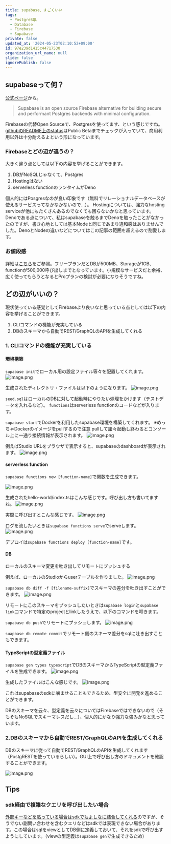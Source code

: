 ```yaml
---
title: supabase、すごくいい
tags:
  - PostgreSQL
  - Database
  - Firebase
  - Supabase
private: false
updated_at: '2024-05-23T02:10:52+09:00'
id: 97e239d1415c44717530
organization_url_name: null
slide: false
ignorePublish: false
---
```

## supabaseって何？
[公式ページ](https://supabase.com/)から。

> Supabase is an open source Firebase alternative for building secure and performant Postgres backends with minimal configuration.

Firebaseの代替Open Sourceで、Postgresを使ってます、という感じですね。
[githubのREADME上のstatus](https://github.com/supabase/supabase#status)はPublic Betaまでチェックが入っていて、商用利用以外は十分耐えるよという形になっています。

### Firebaseとどの辺が違うの？
大きく違う点としては以下の内容を挙げることができます。

1. DBがNoSQLじゃなくて、Postgres
1. Hostingはない
1. serverless functionのランタイムがDeno

個人的にはPosgresなのが良い印象です（無料でリレーショナルデータベースが使えるサービスってなかなかないので...）。
Hostingについては、強力なhosting serviceが他にもたくさんあるのでなくても困らないかなと思っています。
Denoである点について、私はsupabaseを触るまでDenoを触ったことがなかったのですが、書き心地としては基本Nodeと同じであまり違和感はありませんでした。DenoとNodeの違いなどについてはこの記事の範囲を超えるので割愛します。

### お値段感

詳細は[こちら](
https://supabase.com/pricing)をご参照。フリープランだとDBが500MB、Storageが1GB、functionが500,000呼び出しまでとなっています。小規模なサービスだと余裕、広く使ってもらうとなるとProプランの検討が必要になりそうですね。

## どの辺がいいの？

現状使っている感覚としてFirebaseより良いなと思っている点としては以下の内容を挙げることができます。

1. CLIコマンドの機能が充実している
1. DBのスキーマから自動でREST/GraphQLのAPIを生成してくれる

### 1. CLIコマンドの機能が充実している

#### 環境構築
`supabase init`でローカル用の設定ファイル等々を配置してくれます。
![image.png](https://qiita-image-store.s3.ap-northeast-1.amazonaws.com/0/619165/41a45f44-ef6b-5235-229a-4f13cb0cc939.png)

生成されたディレクトリ・ファイルは以下のようになります。
![image.png](https://qiita-image-store.s3.ap-northeast-1.amazonaws.com/0/619165/a514632e-52d9-b83b-e6b2-07897c8a8ac3.png)

`seed.sql`はローカルのDBに対して起動時にやりたい処理をかけます（テストデータを入れるなど）。
`functions`はserverless functionのコードなどが入ります。

`supabase start`でDockerを利用したsupabase環境を構築してくれます。
※めっちゃDockerのイメージをpullするので注意
pullして諸々起動し終わるとコンソール上に一通り接続情報が表示されます。
![image.png](https://qiita-image-store.s3.ap-northeast-1.amazonaws.com/0/619165/19c80cb7-3d40-19e6-3934-e340cf7c7461.png)

例えばStudio URLをブラウザで表示すると、supabaseのdashboardが表示されます。
![image.png](https://qiita-image-store.s3.ap-northeast-1.amazonaws.com/0/619165/b3afe19a-128f-c004-d237-b6cdebee620c.png)

#### serverless function

`supabase functions new [function-name]`で関数を生成できます。

![image.png](https://qiita-image-store.s3.ap-northeast-1.amazonaws.com/0/619165/ad6638c4-8bdf-c232-bcdc-c70776e3fd51.png)

生成されたhello-world/index.tsはこんな感じです。呼び出し方も書いてますね。
![image.png](https://qiita-image-store.s3.ap-northeast-1.amazonaws.com/0/619165/112c64a6-c945-f471-2bbb-a70cca673817.png)

実際に呼び出すとこんな感じです。
![image.png](https://qiita-image-store.s3.ap-northeast-1.amazonaws.com/0/619165/2eadfbc2-f0f9-e9a3-4b00-3195f3d28154.png)

ログを流したいときは`supabase functions serve`でserveします。
![image.png](https://qiita-image-store.s3.ap-northeast-1.amazonaws.com/0/619165/4475b51f-f138-b852-c737-5380b7f50889.png)

デプロイは`supabase functions deploy [function-name]`です。

#### DB

ローカルのスキーマ変更を吐き出してリモートにプッシュする

例えば、ローカルのStudioからuserテーブルを作りました。
![image.png](https://qiita-image-store.s3.ap-northeast-1.amazonaws.com/0/619165/a7fcc2ce-bd7a-9ec8-f69a-9bcfd6df50fc.png)

`supabase db diff -f [filename-suffix]`でスキーマの差分を吐き出すことができます。
![image.png](https://qiita-image-store.s3.ap-northeast-1.amazonaws.com/0/619165/6485636d-1341-1dac-59c8-af6941bacec4.png)

リモートにこのスキーマをプッシュしたいときは`supabase login`と`supabase link`コマンドで特定のprojectとlinkしたうえで、以下のコマンドを叩きます。

`supabase db push`でリモートにプッシュします。
![image.png](https://qiita-image-store.s3.ap-northeast-1.amazonaws.com/0/619165/2bd6bf90-bac3-6dc4-dc01-bfbf13da2ba4.png)

`suapbase db remote commit`でリモート側のスキーマ差分をsqlに吐き出すこともできます。

#### TypeScriptの型定義ファイル

`supabase gen types typescript`でDBのスキーマからTypeScriptの型定義ファイルを生成できます。
![image.png](https://qiita-image-store.s3.ap-northeast-1.amazonaws.com/0/619165/d510b604-b17d-f0fe-1131-dfb0b0ea3c4d.png)

生成したファイルはこんな感じです。
![image.png](https://qiita-image-store.s3.ap-northeast-1.amazonaws.com/0/619165/c2065d3d-464f-6c6e-9419-33b72416ea00.png)

これはsupabaseのsdkに噛ませることもできるため、型安全に開発を進めることができます。

DBのスキーマを云々、型定義を云々についてはFirebaseではできないので（そもそもNoSQLでスキーマレスだし…）、個人的にかなり強力な強みかなと思っています。

### 2.DBのスキーマから自動でREST/GraphQLのAPIを生成してくれる

DBのスキーマに従って自動でREST/GraphQLのAPIを生成してくれます（PostgRESTを使っているらしい）。GUI上で呼び出し方のドキュメントを確認することができます。

![image.png](https://qiita-image-store.s3.ap-northeast-1.amazonaws.com/0/619165/184af987-3e28-d4fe-5435-68dae1e95ebd.png)

## Tips

### sdk経由で複雑なクエリを呼び出したい場合

[外部キーなどを貼っている場合はsdkでもよしなに結合してくれる](https://supabase.com/docs/guides/api/joins-and-nesting)のですが、そうでない副問い合わせを含むクエリなどはsdkでは表現できない場合があります。この場合はsqlをviewとしてDB側に定義しておいて、それをsdkで呼び出すようにしています。（viewの型定義は`supabase gen`で生成できるため)
